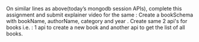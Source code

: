 On similar lines as above(today’s mongodb session APIs), complete this assignment and submit explainer video for the same : Create a bookSchema with bookName, authorName, category and year . Create same 2 api's for books i.e. : 1 api to create a new book and another api to get the list of all books. 